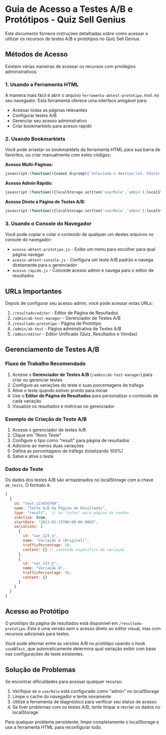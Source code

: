 # Guia de Acesso a Testes A/B e Protótipos - Quiz Sell Genius

Este documento fornece instruções detalhadas sobre como acessar e utilizar os recursos de testes A/B e protótipos no Quiz Sell Genius.

## Métodos de Acesso

Existem várias maneiras de acessar os recursos com privilégios administrativos:

### 1. Usando a Ferramenta HTML

A maneira mais fácil é abrir o arquivo `ferramenta-abtest-prototipo.html` no seu navegador. Esta ferramenta oferece uma interface amigável para:

- Acessar todas as páginas relevantes
- Configurar testes A/B
- Gerenciar seu acesso administrativo
- Criar bookmarklets para acesso rápido

### 2. Usando Bookmarklets

Você pode arrastar os bookmarklets da ferramenta HTML para sua barra de favoritos, ou criar manualmente com estes códigos:

**Acesso Multi-Páginas:**
```javascript
javascript:(function(){const d=prompt(`Selecione o destino:\n1. Editor de Resultado\n2. Gerenciador A/B\n3. Protótipo\n4. Admin A/B\n5. Editor Unificado`);localStorage.setItem('userRole','admin');localStorage.setItem('userName','Admin');let u='/';if(d==='1')u='/resultado/editor';else if(d==='2')u='/admin/ab-test-manager';else if(d==='3')u='/resultado-prototipo';else if(d==='4')u='/admin/ab-test';else if(d==='5')u='/admin/editor';window.location.href=u;})();
```

**Acesso Admin Rápido:**
```javascript
javascript:(function(){localStorage.setItem('userRole','admin');localStorage.setItem('userName','Admin');alert('✅ Acesso admin configurado!');})();
```

**Acesso Direto à Página de Testes A/B:**
```javascript
javascript:(function(){localStorage.setItem('userRole','admin');localStorage.setItem('userName','Admin');localStorage.setItem('adminTimestamp',Date.now().toString());if(!localStorage.getItem('ab_tests')){localStorage.setItem('ab_tests',JSON.stringify([{id:`test_${Date.now()}`,name:'Teste A/B da Página de Resultados',type:'result',isActive:true,startDate:new Date().toISOString(),variations:[{id:`var_${Date.now()}_a`,name:'Variação A (Original)',trafficPercentage:50,content:{}},{id:`var_${Date.now()}_b`,name:'Variação B',trafficPercentage:50,content:{}}]}]));}window.location.href='/admin/ab-test-manager';})();
```

### 3. Usando o Console do Navegador

Você pode copiar e colar o conteúdo de qualquer um destes arquivos no console do navegador:

- `acesso-abtest-prototipo.js` - Exibe um menu para escolher para qual página navegar
- `acesso-abtest-console.js` - Configura um teste A/B padrão e navega diretamente para o gerenciador
- `acesso-rapido.js` - Concede acesso admin e navega para o editor de resultados

## URLs Importantes

Depois de configurar seu acesso admin, você pode acessar estas URLs:

1. `/resultado/editor` - Editor de Página de Resultados
2. `/admin/ab-test-manager` - Gerenciador de Testes A/B
3. `/resultado-prototipo` - Página de Protótipo
4. `/admin/ab-test` - Página administrativa de Testes A/B
5. `/admin/editor` - Editor Unificado (Quiz, Resultados e Vendas)

## Gerenciamento de Testes A/B

### Fluxo de Trabalho Recomendado

1. Acesse o **Gerenciador de Testes A/B** (`/admin/ab-test-manager`) para criar ou gerenciar testes
2. Configure as variações do teste e suas porcentagens de tráfego
3. Ative o teste quando estiver pronto para iniciar
4. Use o **Editor de Página de Resultados** para personalizar o conteúdo de cada variação
5. Visualize os resultados e métricas no gerenciador

### Exemplo de Criação de Teste A/B

1. Acesse o gerenciador de testes A/B
2. Clique em "Novo Teste"
3. Configure o tipo como "result" para página de resultados
4. Adicione ao menos duas variações
5. Defina as porcentagens de tráfego (totalizando 100%)
6. Salve e ative o teste

### Dados de Teste

Os dados dos testes A/B são armazenados no localStorage com a chave `ab_tests`. O formato é:

```javascript
[
  {
    id: "test_123456789",
    name: "Teste A/B da Página de Resultados",
    type: "result",  // ou "sales" para página de vendas
    isActive: true,
    startDate: "2023-05-15T00:00:00.000Z",
    variations: [
      {
        id: "var_123_a",
        name: "Variação A (Original)",
        trafficPercentage: 50,
        content: {} // conteúdo específico da variação
      },
      {
        id: "var_123_b",
        name: "Variação B",
        trafficPercentage: 50,
        content: {} 
      }
    ]
  }
]
```

## Acesso ao Protótipo

O protótipo da página de resultados está disponível em `/resultado-prototipo`. Esta é uma versão sem o acesso direto ao editor visual, mas com recursos adicionais para testes.

Você pode alternar entre as versões A/B no protótipo usando o hook `useABTest`, que automaticamente determina qual variação exibir com base nas configurações de teste existentes.

## Solução de Problemas

Se encontrar dificuldades para acessar qualquer recurso:

1. Verifique se o `userRole` está configurado como "admin" no localStorage
2. Limpe o cache do navegador e tente novamente
3. Utilize a ferramenta de diagnóstico para verificar seu status de acesso
4. Se tiver problemas com os testes A/B, tente limpar e recriar os dados no localStorage

Para qualquer problema persistente, limpe completamente o localStorage e use a ferramenta HTML para reconfigurar tudo.
